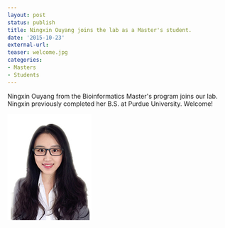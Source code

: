```yaml
---
layout: post
status: publish
title: Ningxin Ouyang joins the lab as a Master's student.
date: '2015-10-23'
external-url:
teaser: welcome.jpg
categories:
- Masters
- Students
---
```


Ningxin Ouyang from the Bioinformatics Master's program joins our lab. Ningxin previously completed her B.S. at Purdue University. Welcome!

<img src="/assets/people/Ningxin_pic.jpg" height="240px">
